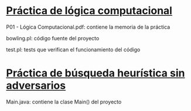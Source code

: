 # [Práctica de lógica computacional](https://github.com/javierzudaire/inteligencia-artificial/tree/master/Práctica%20de%20búsqueda%20heur%C3%ADstica%20sin%20adversarios)

P01 - Lógica Computacional.pdf: contiene la memoria de la práctica

bowling.pl: código fuente del proyecto

test.pl: tests que verifican el funcionamiento del código

# [Práctica de búsqueda heurística sin adversarios](https://github.com/javierzudaire/inteligencia-artificial/tree/master/Práctica%20de%20lógica%20computacional%20)

Main.java: contiene la clase Main() del proyecto
